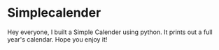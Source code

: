 # Simplecalender
Hey everyone, I built a Simple Calender using python. It prints out a full year's calendar. Hope you enjoy it!
